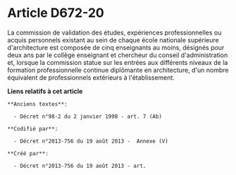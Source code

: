 # Article D672-20

La commission de validation des études, expériences professionnelles ou acquis personnels existant au sein de chaque école
nationale supérieure d'architecture est composée de cinq enseignants au moins, désignés pour deux ans par le collège
enseignant et chercheur du conseil d'administration et, lorsque la commission statue sur les entrées aux différents niveaux
de la formation professionnelle continue diplômante en architecture, d'un nombre équivalent de professionnels extérieurs à
l'établissement.

**Liens relatifs à cet article**

	**Anciens textes**:

	  - Décret n°98-2 du 2 janvier 1998 - art. 7 (Ab)

	**Codifié par**:

	  - Décret n°2013-756 du 19 août 2013 -  Annexe (V)

	**Créé par**:

	  - Décret n°2013-756 du 19 août 2013 - art.

